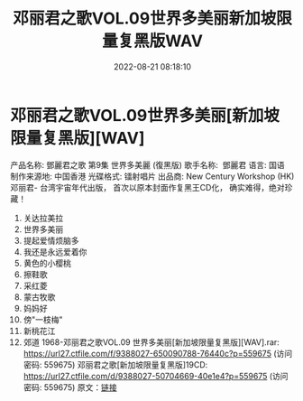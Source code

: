 ﻿---
title: 邓丽君之歌VOL.09世界多美丽新加坡限量复黑版WAV
date: 2022-08-21 08:18:10
categories: WAV车载音乐、镜像
tags: 华语中文
---
# 邓丽君之歌VOL.09世界多美丽[新加坡限量复黑版][WAV]

产品名称: 鄧麗君之歌 第9集 世界多美麗 (復黑版)
歌手名称:  鄧麗君
语言: 国语
制作来源地: 中国香港
光碟格式: 镭射唱片
出品商: New Century Workshop (HK)
邓丽君- 台湾宇宙年代出版，
首次以原本封面作复黑王CD化，
确实难得，绝对珍藏！
01. 关达拉美拉
02. 世界多美丽
03. 提起爱情烦脑多
04. 我还是永远爱着你
05. 黄色的小樱桃
06. 擦鞋歌
07. 采红菱
08. 蒙古牧歌
09. 妈妈好
10. 傍"一枝梅"
11. 新桃花江
12. 郊道
1968-邓丽君之歌VOL.09
世界多美丽[新加坡限量复黑版][WAV].rar: https://url27.ctfile.com/f/9388027-650090788-76440c?p=559675
(访问密码: 559675)
邓丽君之歌[新加坡限量复黑版]19CD: https://url27.ctfile.com/d/9388027-50704669-40e1e4?p=559675
(访问密码: 559675)
原文：[链接](https://blog.sina.com.cn/s/blog_1647c7e7601030yzb.html)
